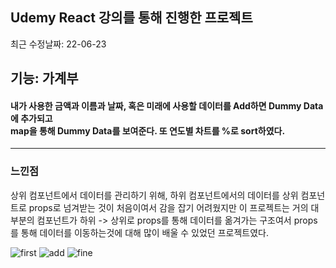 ## Udemy React 강의를 통해 진행한 프로젝트
최근 수정날짜: 22-06-23

## 기능: 가계부
#### 내가 사용한 금액과 이름과 날짜, 혹은 미래에 사용할 데이터를 Add하면 Dummy Data에 추가되고 <br/>map을 통해 Dummy Data를 보여준다. 또 연도별 차트를 %로 sort하였다.

------------------------------

### 느낀점
상위 컴포넌트에서 데이터를 관리하기 위해, 하위 컴포넌트에서의 데이터를 상위 컴포넌트로 props로 넘겨받는 것이 처음이여서
감을 잡기 어려웠지만 이 프로젝트는 거의 대부분의 컴포넌트가 하위 -> 상위로 props를 통해 데이터를 옮겨가는 구조여서
props를 통해 데이터를 이동하는것에 대해 많이 배울 수 있었던 프로젝트였다.

![first](https://user-images.githubusercontent.com/96061695/175313530-0b731f29-4155-4b6e-b129-dc055b239cca.png)
![add](https://user-images.githubusercontent.com/96061695/175313541-d27250e9-a3a7-43c5-a5ea-e6a75bd4797b.png)
![fine](https://user-images.githubusercontent.com/96061695/175313549-0c6c172a-fd41-45fd-81ad-e67d79c3ce4b.png)
